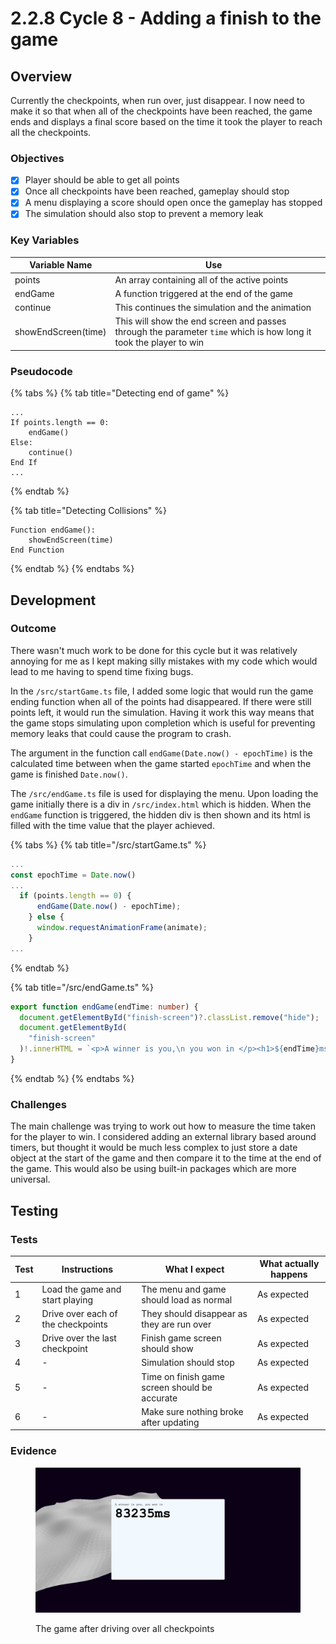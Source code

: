 # 2.2.8 Cycle 8 - Adding a finish to the game

## Overview

Currently the checkpoints, when run over, just disappear. I now need to make it so that when all of the checkpoints have been reached, the game ends and displays a final score based on the time it took the player to reach all the checkpoints.

### Objectives

* [x] Player should be able to get all points
* [x] Once all checkpoints have been reached, gameplay should stop
* [x] A menu displaying a score should open once the gameplay has stopped
* [x] The simulation should also stop to prevent a memory leak

### Key Variables

| Variable Name       | Use                                                                                                               |   |
| ------------------- | ----------------------------------------------------------------------------------------------------------------- | - |
| points              | An array containing all of the active points                                                                      |   |
| endGame             | A function triggered at the end of the game                                                                       |   |
| continue            | This continues the simulation and the animation                                                                   |   |
| showEndScreen(time) | This will show the end screen and passes through the parameter `time` which is how long it took the player to win |   |

### Pseudocode

{% tabs %}
{% tab title="Detecting end of game" %}
```
...
If points.length == 0:
    endGame()
Else:
    continue()
End If
...
```
{% endtab %}

{% tab title="Detecting Collisions" %}
```
Function endGame():
    showEndScreen(time)
End Function
```
{% endtab %}
{% endtabs %}

## Development

### Outcome

There wasn't much work to be done for this cycle but it was relatively annoying for me as I kept making silly mistakes with my code which would lead to me having to spend time fixing bugs.

In the `/src/startGame.ts` file, I added some logic that would run the game ending function when all of the points had disappeared. If there were still points left, it would run the simulation. Having it work this way means that the game stops simulating upon completion which is useful for preventing memory leaks that could cause the program to crash.

The argument in the function call `endGame(Date.now() - epochTime)` is the calculated time between when the game started `epochTime` and when the game is finished `Date.now()`.

The `/src/endGame.ts` file is used for displaying the menu. Upon loading the game initially there is a div in `/src/index.html` which is hidden. When the `endGame` function is triggered, the hidden div is then shown and its html is filled with the time value that the player achieved.

{% tabs %}
{% tab title="/src/startGame.ts" %}
```typescript
...
const epochTime = Date.now()
...
  if (points.length == 0) {
      endGame(Date.now() - epochTime);
    } else {
      window.requestAnimationFrame(animate);
    }
...
```
{% endtab %}

{% tab title="/src/endGame.ts" %}
```typescript
export function endGame(endTime: number) {
  document.getElementById("finish-screen")?.classList.remove("hide");
  document.getElementById(
    "finish-screen"
  )!.innerHTML = `<p>A winner is you,\n you won in </p><h1>${endTime}ms</h1>`;
}
```
{% endtab %}
{% endtabs %}

### Challenges

The main challenge was trying to work out how to measure the time taken for the player to win. I considered adding an external library based around timers, but thought it would be much less complex to just store a date object at the start of the game and then compare it to the time at the end of the game. This would also be using built-in packages which are more universal.

## Testing

### Tests

| Test | Instructions                       | What I expect                                 | What actually happens |
| ---- | ---------------------------------- | --------------------------------------------- | --------------------- |
| 1    | Load the game and start playing    | The menu and game should load as normal       | As expected           |
| 2    | Drive over each of the checkpoints | They should disappear as they are run over    | As expected           |
| 3    | Drive over the last checkpoint     | Finish game screen should show                | As expected           |
| 4    | -                                  | Simulation should stop                        | As expected           |
| 5    | -                                  | Time on finish game screen should be accurate | As expected           |
| 6    | -                                  | Make sure nothing broke after updating        | As expected           |

### Evidence

<figure><img src="../.gitbook/assets/image (3).png" alt=""><figcaption><p>The game after driving over all checkpoints</p></figcaption></figure>

